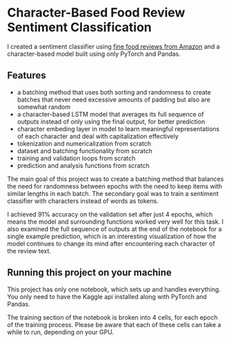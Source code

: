 # Character-Based Food Review Sentiment Classification

I created a sentiment classifier using [fine food reviews from Amazon](https://www.kaggle.com/snap/amazon-fine-food-reviews) and a character-based model built using only PyTorch and Pandas. 

## Features
- a batching method that uses both sorting and randomness to create batches that never need excessive amounts of padding but also are somewhat random
- a character-based LSTM model that averages its full sequence of outputs instead of only using the final output, for better prediction
- character embeding layer in model to learn meaningful representations of each character and deal with capitalization effectively
- tokenization and numericalization from scratch
- dataset and batching functionality from scratch
- training and validation loops from scratch
- prediction and analysis functions from scratch


The main goal of this project was to create a batching method that balances the need for randomness between epochs with the need to keep items with similar lengths in each batch. The secondary goal was to train a sentiment classifier with characters instead of words as tokens. 

I achieved 91% accuracy on the validation set after just 4 epochs, which means the model and surrounding functions worked very well for this task. I also examined the full sequence of outputs at the end of the notebook for a single example prediction, which is an interesting visualization of how the model continues to change its mind after encountering each character of the review text.

## Running this project on your machine

This project has only one notebook, which sets up and handles everything. You only need to have the Kaggle api installed along with PyTorch and Pandas.

The training section of the notebook is broken into 4 cells, for each epoch of the training process. Please be aware that each of these cells can take a while to run, depending on your GPU.
